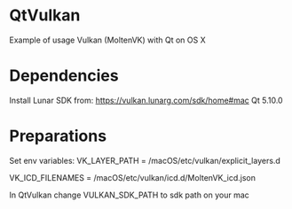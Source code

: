 # QtVulkan
Example of usage Vulkan (MoltenVK) with Qt on OS X

# Dependencies
Install Lunar SDK from: https://vulkan.lunarg.com/sdk/home#mac
Qt 5.10.0

# Preparations
Set env variables:
VK_LAYER_PATH = <sdk>/macOS/etc/vulkan/explicit_layers.d

VK_ICD_FILENAMES = <sdk>/macOS/etc/vulkan/icd.d/MoltenVK_icd.json

In QtVulkan change VULKAN_SDK_PATH to sdk path on your mac
